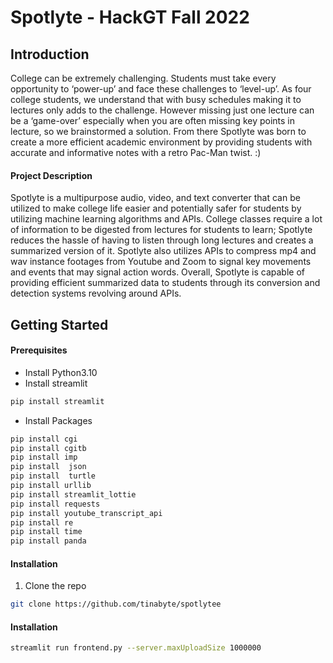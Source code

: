 # Spotlyte - HackGT Fall 2022

## Introduction 
College can be extremely challenging. Students must take every opportunity to ‘power-up’ and face these challenges to ‘level-up’. As four college students, we understand that with busy schedules making it to lectures only adds to the challenge. However missing just one lecture can be a ‘game-over’ especially when you are often missing key points in lecture, so we brainstormed a solution. From there Spotlyte was born to create a more efficient academic environment by providing students with accurate and informative notes with a retro Pac-Man twist. :)

#### Project Description
Spotlyte is a multipurpose audio, video, and text converter that can be utilized to make college life easier and potentially safer for students by utilizing machine learning algorithms and APIs.
College classes require a lot of information to be digested from lectures for students to learn; Spotlyte reduces the hassle of having to listen through long lectures and creates a summarized version of it.  Spotlyte also utilizes APIs to compress mp4 and wav instance footages from Youtube and Zoom to signal key movements and events that may signal action words. Overall, Spotlyte is capable of providing efficient summarized data to students through its conversion and detection systems revolving around APIs.

## Getting Started
#### Prerequisites
* Install Python3.10
* Install streamlit
```sh
pip install streamlit
```
* Install Packages
```sh
pip install cgi
pip install cgitb
pip install imp
pip install  json
pip install  turtle
pip install urllib
pip install streamlit_lottie
pip install requests
pip install youtube_transcript_api
pip install re
pip install time
pip install panda
```
#### Installation
1. Clone the repo
```sh
git clone https://github.com/tinabyte/spotlytee 
```

#### Installation
```sh
streamlit run frontend.py --server.maxUploadSize 1000000
```




